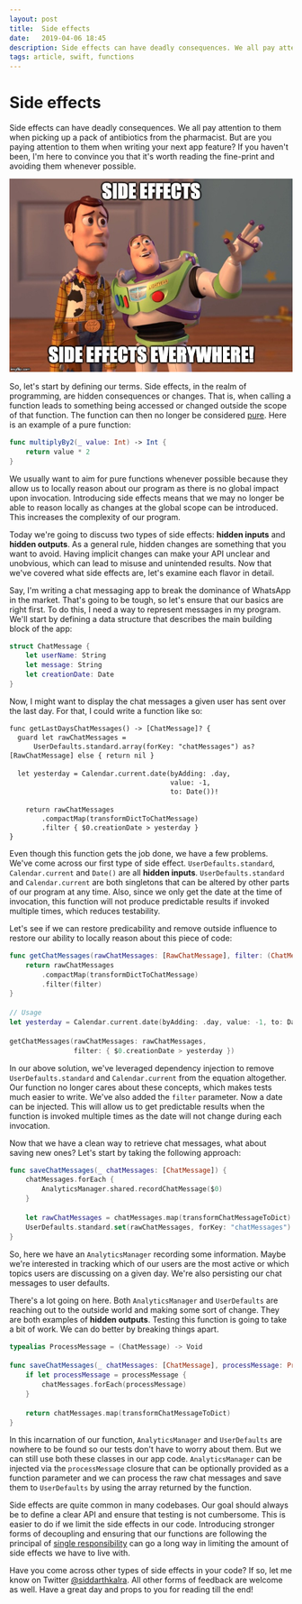 ```yaml
---
layout: post
title:  Side effects
date:   2019-04-06 18:45
description: Side effects can have deadly consequences. We all pay attention to them when picking up a pack of antibiotics from the pharmacist. But are you paying attention to them when writing your next app feature?
tags: article, swift, functions
---
```


# Side effects

Side effects can have deadly consequences. We all pay attention to them when picking up a pack of antibiotics from the pharmacist. But are you paying attention to them when writing your next app feature? If you haven't been, I'm here to convince you that it's worth reading the fine-print and avoiding them whenever possible.

![Side Effects meme](/images/side-effects.jpg)

So, let's start by defining our terms. Side effects, in the realm of programming, are hidden consequences or changes. That is, when calling a function leads to something being accessed or changed outside the scope of that function. The function can then no longer be considered [pure](https://en.wikipedia.org/wiki/Pure_function). Here is an example of a pure function:

```swift
func multiplyBy2(_ value: Int) -> Int {
    return value * 2
}
```

We usually want to aim for pure functions whenever possible because they allow us to locally reason about our program as there is no global impact upon invocation. Introducing side effects means that we may no longer be able to reason locally as changes at the global scope can be introduced. This increases the complexity of our program.

Today we're going to discuss two types of side effects: **hidden inputs** and **hidden outputs**. As a general rule, hidden changes are something that you want to avoid. Having implicit changes can make your API unclear and unobvious, which can lead to misuse and unintended results. Now that we've covered what side effects are, let's examine each flavor in detail.

Say, I'm writing a chat messaging app to break the dominance of WhatsApp in the market. That's going to be tough, so let's ensure that our basics are right first. To do this, I need a way to represent messages in my program. We'll start by defining a data structure that describes the main building block of the app:

```swift
struct ChatMessage {
    let userName: String
    let message: String
    let creationDate: Date
}
```

Now, I might want to display the chat messages a given user has sent over the last day. For that, I could write a function like so:

```
func getLastDaysChatMessages() -> [ChatMessage]? {
  guard let rawChatMessages =
      UserDefaults.standard.array(forKey: "chatMessages") as? [RawChatMessage] else { return nil }

  let yesterday = Calendar.current.date(byAdding: .day,
                                        value: -1,
                                        to: Date())!

    return rawChatMessages
        .compactMap(transformDictToChatMessage)
        .filter { $0.creationDate > yesterday }
}
```

Even though this function gets the job done, we have a few problems. We've come across our first type of side effect. `UserDefaults.standard`, `Calendar.current` and `Date()` are all **hidden inputs**. `UserDefaults.standard` and `Calendar.current` are both singletons that can be altered by other parts of our program at any time. Also, since we only get the date at the time of invocation, this function will not produce predictable results if invoked multiple times, which reduces testability.

Let's see if we can restore predicability and remove outside influence to restore our ability to locally reason about this piece of code:

```swift
func getChatMessages(rawChatMessages: [RawChatMessage], filter: (ChatMessage) -> Bool) -> [ChatMessage] {
    return rawChatMessages
        .compactMap(transformDictToChatMessage)
        .filter(filter)
}

// Usage
let yesterday = Calendar.current.date(byAdding: .day, value: -1, to: Date())!

getChatMessages(rawChatMessages: rawChatMessages,
                filter: { $0.creationDate > yesterday })
```

In our above solution, we've leveraged dependency injection to remove `UserDefaults.standard` and `Calendar.current` from the equation altogether. Our function no longer cares about these concepts, which makes tests much easier to write. We've also added the `filter` parameter. Now a date can be injected. This will allow us to get predictable results when the function is invoked multiple times as the date will not change during each invocation.

Now that we have a clean way to retrieve chat messages, what about saving new ones? Let's start by taking the following approach:

```swift
func saveChatMessages(_ chatMessages: [ChatMessage]) {
    chatMessages.forEach {
        AnalyticsManager.shared.recordChatMessage($0)
    }

    let rawChatMessages = chatMessages.map(transformChatMessageToDict)
    UserDefaults.standard.set(rawChatMessages, forKey: "chatMessages")
}
```

So, here we have an `AnalyticsManager` recording some information. Maybe we're interested in tracking which of our users are the most active or which topics users are discussing on a given day. We're also persisting our chat messages to user defaults.

There's a lot going on here. Both `AnalyticsManager` and `UserDefaults` are reaching out to the outside world and making some sort of change. They are both examples of **hidden outputs**. Testing this function is going to take a bit of work. We can do better by breaking things apart.

```swift
typealias ProcessMessage = (ChatMessage) -> Void

func saveChatMessages(_ chatMessages: [ChatMessage], processMessage: ProcessMessage?) -> [RawChatMessage] {
    if let processMessage = processMessage {
        chatMessages.forEach(processMessage)
    }

    return chatMessages.map(transformChatMessageToDict)
}
```

In this incarnation of our function, `AnalyticsManager` and `UserDefaults` are nowhere to be found so our tests don't have to worry about them. But we can still use both these classes in our app code. `AnalyticsManager` can be injected via the `processMessage` closure that can be optionally provided as a function parameter and we can process the raw chat messages and save them to `UserDefaults` by using the array returned by the function.

Side effects are quite common in many codebases. Our goal should always be to define a clear API and ensure that testing is not cumbersome. This is easier to do if we limit the side effects in our code. Introducing stronger forms of decoupling and ensuring that our functions are following the principal of [single responsibility](https://en.wikipedia.org/wiki/Single_responsibility_principle) can go a long way in limiting the amount of side effects we have to live with.

Have you come across other types of side effects in your code? If so, let me know on Twitter [@siddarthkalra](https://twitter.com/siddarthkalra). All other forms of feedback are welcome as well. Have a great day and props to you for reading till the end!

